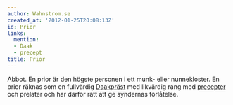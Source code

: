 ```yaml
---
author: Wahnstrom.se
created_at: '2012-01-25T20:08:13Z'
id: Prior
links:
  mention:
  - Daak
  - precept
title: Prior
---
```


Abbot. En prior är den högste personen i ett munk- eller nunnekloster. En prior räknas som en
fullvärdig [Daakpräst] med likvärdig rang med [precepter] och prelater och har därför rätt att ge
syndernas förlåtelse.

  [Daakpräst]: Daak
  [precepter]: precept
